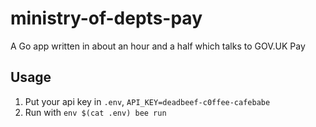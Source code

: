 # ministry-of-depts-pay
A Go app written in about an hour and a half which talks to GOV.UK Pay

## Usage

1. Put your api key in `.env`, `API_KEY=deadbeef-c0ffee-cafebabe`
2. Run with `env $(cat .env) bee run`
